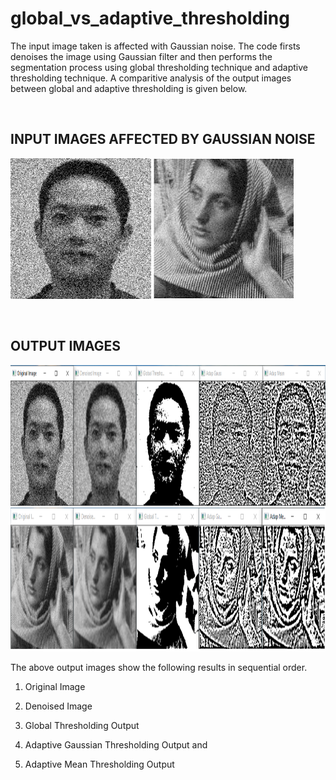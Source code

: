 # global_vs_adaptive_thresholding

The input image taken is affected with Gaussian noise. The code firsts denoises the image using Gaussian filter and then performs the segmentation process using global thresholding technique and adaptive thresholding technique. A comparitive analysis of the output images between global and adaptive thresholding is given below. 

<br>
<h2>INPUT IMAGES AFFECTED BY GAUSSIAN NOISE</h2>

<img src="images/boy.bmp" height = "225"> ![](images/girl.jfif)

<br>

<h2>OUTPUT IMAGES</h2>

<img src="images/Output_img1.png" height = "225">

<img src="images/Output_img2.png" height = "230">

The above output images show the following results in sequential order.

1. Original Image

2. Denoised Image

3. Global Thresholding Output

4. Adaptive Gaussian Thresholding Output and

5. Adaptive Mean Thresholding Output 


